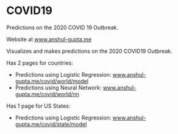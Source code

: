 # COVID19
Predictions on the 2020 COVID 19 Outbreak.

Website at www.anshul-gupta.me

Visualizes and makes predictions on the 2020 COVID19 Outbreak. 

Has 2 pages for countries:
* Predictions using Logistic Regression: www.anshul-gupta.me/covid/world/model
* Predictions using Neural Network: www.anshul-gupta.me/covid/world/nn

Has 1 page for US States:
* Predictions using Logistic Regression: www.anshul-gupta.me/covid/state/model
